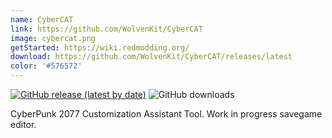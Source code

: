 ```yaml
---
name: CyberCAT
link: https://github.com/WolvenKit/CyberCAT
image: cybercat.png
getStarted: https://wiki.redmodding.org/
download: https://github.com/WolvenKit/CyberCAT/releases/latest
color: '#576572'
---
```

[![GitHub release (latest by date)](https://img.shields.io/github/v/release/WolvenKit/CyberCAT?include_prereleases)](https://github.com/WolvenKit/CyberCAT/releases)
![GitHub downloads](https://img.shields.io/github/downloads/yamashi/CyberEngineTweaks/total)

CyberPunk 2077 Customization Assistant Tool. Work in progress savegame editor.

